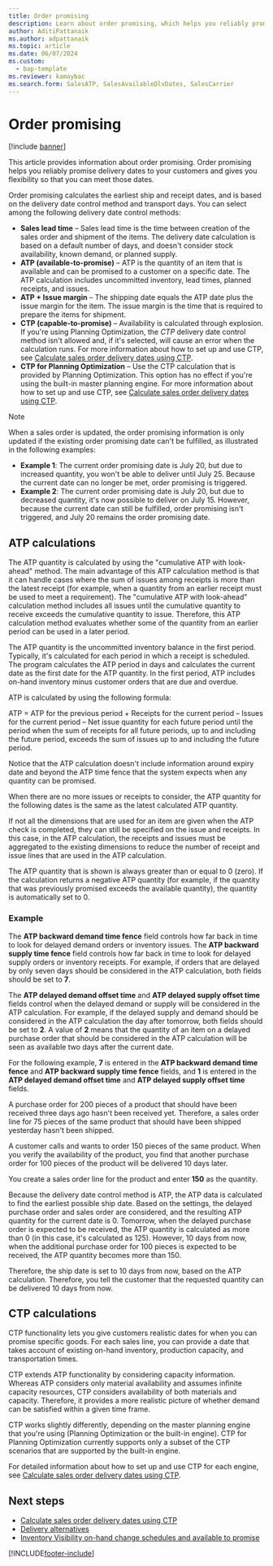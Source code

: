 ```yaml
---
title: Order promising
description: Learn about order promising, which helps you reliably promise delivery dates to your customers and gives you flexibility so that you can meet those dates.
author: AditiPattanaik
ms.author: adpattanaik
ms.topic: article
ms.date: 06/07/2024
ms.custom: 
  - bap-template
ms.reviewer: kamaybac
ms.search.form: SalesATP, SalesAvailableDlvDates, SalesCarrier
---
```


# Order promising

[!include [banner](../includes/banner.md)]

This article provides information about order promising. Order promising helps you reliably promise delivery dates to your customers and gives you flexibility so that you can meet those dates.

Order promising calculates the earliest ship and receipt dates, and is based on the delivery date control method and transport days. You can select among the following delivery date control methods:

- **Sales lead time** – Sales lead time is the time between creation of the sales order and shipment of the items. The delivery date calculation is based on a default number of days, and doesn't consider stock availability, known demand, or planned supply.
- **ATP (available-to-promise)** – ATP is the quantity of an item that is available and can be promised to a customer on a specific date. The ATP calculation includes uncommitted inventory, lead times, planned receipts, and issues.
- **ATP + Issue margin** – The shipping date equals the ATP date plus the issue margin for the item. The issue margin is the time that is required to prepare the items for shipment.
- **CTP (capable-to-promise)** – Availability is calculated through explosion. If you're using Planning Optimization, the *CTP* delivery date control method isn't allowed and, if it's selected, will cause an error when the calculation runs. For more information about how to set up and use CTP, see [Calculate sales order delivery dates using CTP](../master-planning/planning-optimization/calculate-delivery-dates-using-ctp.md).
- **CTP for Planning Optimization** – Use the CTP calculation that is provided by Planning Optimization. This option has no effect if you're using the built-in master planning engine. For more information about how to set up and use CTP, see [Calculate sales order delivery dates using CTP](../master-planning/planning-optimization/calculate-delivery-dates-using-ctp.md).

> [!NOTE]
> When a sales order is updated, the order promising information is only updated if the existing order promising date can't be fulfilled, as illustrated in the following examples:
>
> - **Example 1**: The current order promising date is July 20, but due to increased quantity, you won't be able to deliver until July 25. Because the current date can no longer be met, order promising is triggered.
> - **Example 2**: The current order promising date is July 20, but due to decreased quantity, it's now possible to deliver on July 15. However, because the current date can still be fulfilled, order promising isn't triggered, and July 20 remains the order promising date.

## ATP calculations

The ATP quantity is calculated by using the "cumulative ATP with look-ahead" method. The main advantage of this ATP calculation method is that it can handle cases where the sum of issues among receipts is more than the latest receipt (for example, when a quantity from an earlier receipt must be used to meet a requirement). The "cumulative ATP with look-ahead" calculation method includes all issues until the cumulative quantity to receive exceeds the cumulative quantity to issue. Therefore, this ATP calculation method evaluates whether some of the quantity from an earlier period can be used in a later period.

The ATP quantity is the uncommitted inventory balance in the first period. Typically, it's calculated for each period in which a receipt is scheduled. The program calculates the ATP period in days and calculates the current date as the first date for the ATP quantity. In the first period, ATP includes on-hand inventory minus customer orders that are due and overdue.

ATP is calculated by using the following formula:

ATP = ATP for the previous period + Receipts for the current period – Issues for the current period – Net issue quantity for each future period until the period when the sum of receipts for all future periods, up to and including the future period, exceeds the sum of issues up to and including the future period.

Notice that the ATP calculation doesn't include information around expiry date and beyond the ATP time fence that the system expects when any quantity can be promised.

When there are no more issues or receipts to consider, the ATP quantity for the following dates is the same as the latest calculated ATP quantity.

If not all the dimensions that are used for an item are given when the ATP check is completed, they can still be specified on the issue and receipts. In this case, in the ATP calculation, the receipts and issues must be aggregated to the existing dimensions to reduce the number of receipt and issue lines that are used in the ATP calculation.

The ATP quantity that is shown is always greater than or equal to 0 (zero). If the calculation returns a negative ATP quantity (for example, if the quantity that was previously promised exceeds the available quantity), the quantity is automatically set to 0.

### Example

The **ATP backward demand time fence** field controls how far back in time to look for delayed demand orders or inventory issues. The **ATP backward supply time fence** field controls how far back in time to look for delayed supply orders or inventory receipts. For example, if orders that are delayed by only seven days should be considered in the ATP calculation, both fields should be set to **7**.

The **ATP delayed demand offset time** and **ATP delayed supply offset time** fields control when the delayed demand or supply will be considered in the ATP calculation. For example, if the delayed supply and demand should be considered in the ATP calculation the day after tomorrow, both fields should be set to **2**. A value of **2** means that the quantity of an item on a delayed purchase order that should be considered in the ATP calculation will be seen as available two days after the current date.

For the following example, **7** is entered in the **ATP backward demand time fence** and **ATP backward supply time fence** fields, and **1** is entered in the **ATP delayed demand offset time** and **ATP delayed supply offset time** fields.

A purchase order for 200 pieces of a product that should have been received three days ago hasn't been received yet. Therefore, a sales order line for 75 pieces of the same product that should have been shipped yesterday hasn't been shipped.

A customer calls and wants to order 150 pieces of the same product. When you verify the availability of the product, you find that another purchase order for 100 pieces of the product will be delivered 10 days later.

You create a sales order line for the product and enter **150** as the quantity.

Because the delivery date control method is ATP, the ATP data is calculated to find the earliest possible ship date. Based on the settings, the delayed purchase order and sales order are considered, and the resulting ATP quantity for the current date is 0. Tomorrow, when the delayed purchase order is expected to be received, the ATP quantity is calculated as more than 0 (in this case, it's calculated as 125). However, 10 days from now, when the additional purchase order for 100 pieces is expected to be received, the ATP quantity becomes more than 150.

Therefore, the ship date is set to 10 days from now, based on the ATP calculation. Therefore, you tell the customer that the requested quantity can be delivered 10 days from now.

## CTP calculations

CTP functionality lets you give customers realistic dates for when you can promise specific goods. For each sales line, you can provide a date that takes account of existing on-hand inventory, production capacity, and transportation times.

CTP extends ATP functionality by considering capacity information. Whereas ATP considers only material availability and assumes infinite capacity resources, CTP considers availability of both materials and capacity. Therefore, it provides a more realistic picture of whether demand can be satisfied within a given time frame.

CTP works slightly differently, depending on the master planning engine that you're using (Planning Optimization or the built-in engine). CTP for Planning Optimization currently supports only a subset of the CTP scenarios that are supported by the built-in engine.

For detailed information about how to set up and use CTP for each engine, see [Calculate sales order delivery dates using CTP](../master-planning/planning-optimization/calculate-delivery-dates-using-ctp.md).

## Next steps

- [Calculate sales order delivery dates using CTP](../master-planning/planning-optimization/calculate-delivery-dates-using-ctp.md)
- [Delivery alternatives](delivery-alternatives.md)
- [Inventory Visibility on-hand change schedules and available to promise](../inventory/inventory-visibility-available-to-promise.md)

[!INCLUDE[footer-include](../../includes/footer-banner.md)]
